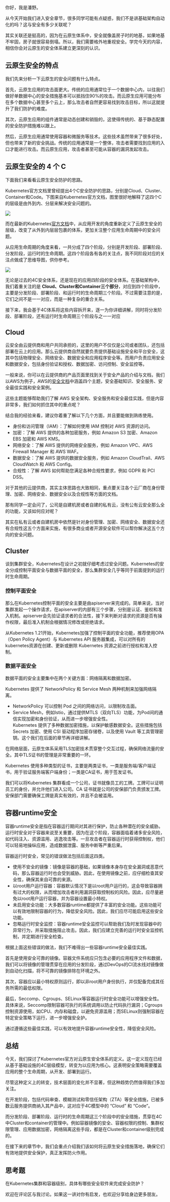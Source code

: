 你好，我是潘野。

从今天开始我们进入安全章节，很多同学可能有点疑惑，我们不是讲基础架构自动化的吗？这与安全有多少关联呢？

其实关联还是挺高的，因为在云原生体系中，安全就像盖房子时的地基，如果地基不牢固，房子就很容易倒塌。所以，我们需要格外地重视安全。学完今天的内容，相信你会对云原生的安全体系建立更深刻的认识。

## 云原生安全的特点

我们先来分析一下云原生的安全问题有什么特点。

首先，云原生应用的攻击面更大。传统的应用通常位于一个数据中心内，以往我们做好单数据中心的安全措施基本可以抵挡住90%的攻击。而云原生应用可能分布在多个数据中心甚至多个云上，那么攻击者自然更容易找到攻击目标，所以这就提升了我们防护的难度。

其次，云原生应用的组件通常是动态创建和销毁的，这使得传统的、基于静态配置的安全防护措施难以跟上。

然后，云原生应用通常使用容器和微服务等技术。这些技术虽然带来了很多好处，但也带来了新的安全挑战。传统的应用通常是一个整体，攻击者需要找到应用的入口才能进行攻击。而云原生应用，攻击者甚至可能从容器的漏洞发起攻击。

## 云原生安全的 4 个 C

下面我们来看看云原生安全防护的思路。

Kubernetes官方文档里曾经提出4个C安全防护的思路，分别是Cloud、Cluster、Container和Code。下图来自Kubernetes官方文档，图里很好地解释了这四个C的层级是由外到内、分层来解决安全问题的。

![](https://static001.geekbang.org/resource/image/e9/19/e9b946712035e92581ce4bf386a29219.jpg?wh=1990x1148)

而在最新的Kubernetes[官方文档](https://kubernetes.io/docs/concepts/security/cloud-native-security/)中，从应用开发的角度重新定义了云原生安全的层级，改变了从外到内层层包裹的体系，更加关注整个应用生命周期中的安全问题。

从应用生命周期的角度来看，一共分成了四个阶段，分别是开发阶段、部署阶段、分发阶段，运行时的生命周期。这四个阶段各有各的关注点，我不同阶段对应的关注点做成了思维导图，供你参考。

![](https://static001.geekbang.org/resource/image/4f/c8/4fa422b5fb26d445be72dd0d4584cbc8.jpg?wh=2588x800)

无论是过去的4C安全体系，还是现在的应用四阶段的安全体系。在基础架构中，我们着重关注的是 **Cloud、Cluster和Container三个部分**，对应到四个阶段中，主要是分发阶段、部署阶段、和运行时的生命周期三个阶段。不过需要注意的是，它们之间不是一一对应，而是一种复杂的重合关系。

接下来，我会基于4C体系将这些内容拆开来，逐一为你详细讲解，同时将分发阶段、部署阶段，还有运行时生命周期三个阶段与之一一对应

## Cloud

云安全由云提供商和用户共同承担的，这里的用户不仅仅是公司或者团队，还包括部署在云上的应用。那么云提供商自然就要负责提供基础设施安全和平台安全，这其中包括物理安全、网络安全、数据安全和应用程序安全等。而用户负责应用安全和数据安全，包括身份验证和授权、数据加密、访问控制、安全监控等。

一般来说，你可以在云提供商的产品页面里找到关于安全产品的介绍与文档，我们以AWS为例子，AWS的[安全文档](https://aws.amazon.com/cn/security/)中涵盖四个主题，安全基础知识、安全服务、安全最佳实践和安全案例。

这些主题能够帮助我们了解 AWS 安全架构、安全服务和安全最佳实践，但是内容非常多，我们如何抓住其中的重点呢？

结合我的经验来看，建议你着重了解以下几个方面，并且要能做到熟练使用。

- 身份和访问管理（IAM）：了解如何使用 IAM 控制对 AWS 资源的访问。
- 加密：了解 AWS 提供的各种加密服务，例如 Amazon S3 加密、Amazon EBS 加密和 AWS KMS。
- 网络安全：了解 AWS 提供的网络安全服务，例如 Amazon VPC、AWS Firewall Manager 和 AWS WAF。
- 数据安全：了解 AWS 提供的数据安全服务，例如 Amazon CloudTrail、AWS CloudWatch 和 AWS Config。
- 合规性：了解 AWS 如何帮助您满足各种合规性要求，例如 GDPR 和 PCI DSS。

对于其他的云提供商，其实主体思路也大致相同，重点要关注各个云厂商在身份管理、加密、网络安全、数据安全以及合规性等方面的文档。

那有同学一定会问了，公司是自建机房或者自建的私有云，没有公有云安全那么全的功能，又该如何应对呢？

其实在私有云或者自建机房中依然是针对身份管理、加密、网络安全、数据安全还有合规性这五个方面来实施，有很多商业或者开源安全软件可以帮你解决这五个方向的安全问题。

## Cluster

谈到集群安全，Kubernetes在设计之初就仔细考虑过安全问题。Kubernetes的安全分成控制平面安全与数据平面的安全，那么集群安全几乎等同于前面提到的运行时生命周期。

### 控制平面安全

那么在Kubernetes控制平面的安全主要是由apiserver来完成的。简单来说，当对集群发起一个操作请求，在apiserver的内部有三个步骤，分别是认证、鉴权和准入机制。apiserver会先验证请求者的合法性，接下来判断对请求的资源是否有操作权限，最后准入机制会根据情况修改或拒绝请求。

从Kubernetes 1.21开始，Kubernetes加强了控制平面的安全功能，推荐使用OPA（Open Policy Agent）与 Kubernetes API 服务器集成，可以对所有的kubernetes资源在创建、更新或删除 Kubernetes 资源之前进行授权和准入控制。

### 数据平面安全

数据平面的安全主要集中在两个关键方面：网络隔离和数据加密。

Kubernetes 提供了 NetworkPolicy 和 Service Mesh 两种机制来加强网络隔离。

- NetworkPolicy 可以控制 Pod 之间的网络访问，以限制攻击面。
- Service Mesh，例如Istio，通过提供MTLS（双向TLS）功能，为Pod间的通信实现加密和身份验证，从而进一步增强安全性。  
  Kubernetes 提供了多种数据加密措施，以保护敏感数据安全。这些措施包括Secrets 加密、使用 CSI 驱动程序加密存储卷，以及使用 Vault 等工具管理密钥。这个我们在后面的章节再详细讲解。

在网络层面，云原生体系采用TLS加密技术贯穿整个交互过程，确保网络流量的安全。其中TLS证书的管理是非常重要的一环。

Kubernetes 使用多种类型的证书，主要是两类证书，一类是服务端/客户端证书，用于验证服务端客户端身份；一类是CA证书，用于签发证书。

我们可以将Kubernetes 集群看成一个公司，证书就像员工的工牌。工牌可以证明员工的身份，并允许他们进入公司。CA 证书就是公司的安保部门负责颁发工牌。安保部门需要确保工牌是真实有效的，并且不会被滥用。

## 容器runtime安全

容器runtime安全是指在容器运行期间对其进行保护，防止各种潜在的安全威胁。运行时安全对于容器来说至关重要，因为在这个阶段，容器面临着诸多安全风险，如代码注入、资源滥用、逃逸攻击等。一旦攻击者在容器运行时获得控制权，他们可以轻易地操纵应用，造成数据泄露、服务中断等严重后果。

容器运行时安全，常见的错误做法包括后面这四类。

- 使用不安全的镜像：镜像是容器的基础，如果镜像本身存在安全漏洞或恶意代码，那么容器运行时也会受到威胁。因此，在使用镜像之前，应仔细检查其安全性，确保其来自可靠的来源。
- 以root用户运行容器：容器默认情况下是以root用户运行的，这会导致容器拥有过大的权限，从而增加攻击者利用漏洞获取控制权的风险。因此，应尽量避免以root用户运行容器，并为容器设置最小特权。
- 未启用安全功能：大多数容器runtime都提供了丰富的安全功能。这些功能可以有效地限制容器的行为，降低安全风险。因此，我们应尽可能启用这些安全功能。
- 忽略运行时安全监控：容器runtime安全监控可以帮助我们及时发现容器中的异常行为，并采取措施阻止攻击。因此，我们应建立完善的运行时安全监控机制，并定期进行安全检查。

根据上面这些错误的做法，我们不难得出一些容器runtime安全最佳实践。

首先是使用安全可靠的镜像。容器文件系统应只包含必要的应用程序文件和数据，我们可以将镜像的管理贯穿在应用的分发阶段，通过DevOps的CI流水线对镜像做到自动化扫描，将不可靠的镜像排除在环境之外。

其次，容器应以最小特权原则运行，即以非root用户身份执行，并仅配备完成其任务所需的最低权限。

最后，Seccomp、Cgroups、SELinux等容器运行时安全功能可以增强安全性。具体来说，Seccomp限制容器可执行的系统调用以防止代码执行漏洞；Cgroups控制资源使用，如CPU、内存和磁盘，以避免资源滥用；而SELinux则强制容器在特定安全策略下运行，进一步增强安全护。

通过遵循这些最佳实践，可以有效地提升容器runtime安全性，降低安全风险。

## 总结

今天，我们探讨了Kubernetes官方对云原生安全体系的定义。这一定义现在已经从基于基础设施的4C层级模型，转变为以应用为核心。这表明安全策略需要覆盖应用的整个生命周期，从开发、部署到运行。

尽管这种定义上的转变，技术层面的变化并不显著，但这种趋势仍然值得我们多加关注。

在开发阶段，包括代码审查、模糊测试和零信任架构（ZTA）等安全措施，已被多数云服务提供商纳入其产品中，这对应于4C模型中的 “Cloud” 和 “Code”。

而分发阶段、部署阶段、运行时的生命周期这三个阶段中的安全措施，贯穿在4C中Cluster和container的管理中。例如容器镜像的安全、容器权限的控制、集群权限管理、应用数据加密，网络隔离这些手段，都是在Cluster和container级别完成的。

在接下来的章节中，我们会重点介绍我们该如何将云原生安全措施落地，确保它们有效地提供安全保护，真正发挥防火作用。

## 思考题

在Kubernetes集群和容器级别，具体有哪些安全软件来完成安全防护？

欢迎在评论区与我讨论。如果这一讲对你有启发，也欢迎分享给身边更多朋友。